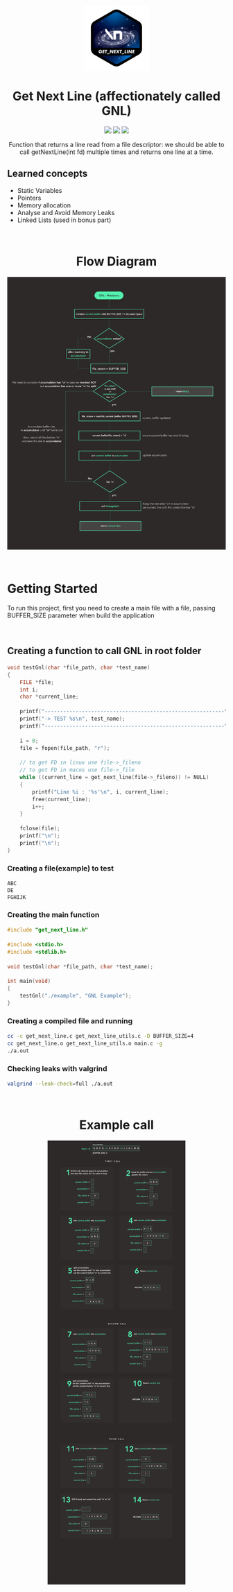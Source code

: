 
<p align="center">
<img src="./images/gnl-logo.png" />
</p>
<h1 align="center">Get Next Line (affectionately called GNL) </h1>
<p align="center">
<img src="https://img.shields.io/badge/Mandatory-OK-brightgreen"/>
<img src="https://img.shields.io/badge/Bonus-OK-brightgreen"/>
<img src="https://img.shields.io/badge/Final%20Score-100-blue"/>
</p>
<p align="center">Function that returns a line read from a file descriptor: we should be
able to call getNextLine(int fd) multiple times and returns one line at a time.</p>

<h2>Learned concepts</h2>
<ul>
<li>Static Variables</li>
<li>Pointers</li>
<li>Memory allocation</li>
<li>Analyse and Avoid Memory Leaks</li>
<li>Linked Lists (used in bonus part)</li>
</ul>

<br/>

<h1 align="center">Flow Diagram</h1>
<p align="center">
<img src="./images/gnl-diagram.png"/>
</p>


<br/>

<h1>Getting Started</h1>
<p>To run this project, first you need to create a main file with a file, passing BUFFER_SIZE parameter when build the application</p>

<br />

<h2>Creating a function to call GNL in root folder</h2>

```c
void testGnl(char *file_path, char *test_name)
{
	FILE *file;
	int i;
	char *current_line;

	printf("----------------------------------------------------------\n");
	printf("-> TEST %s\n", test_name);					
	printf("----------------------------------------------------------\n");

	i = 0;
	file = fopen(file_path, "r");
	
	// to get FD in linux use file->_fileno
	// to get FD in macos use file->_file
	while ((current_line = get_next_line(file->_fileno)) != NULL)
	{
		printf("Line %i : '%s'\n", i, current_line);
		free(current_line);
		i++;
	}

	fclose(file);
	printf("\n");
	printf("\n");
}
```

<h3>Creating a file(example) to test</h3>

```
ABC
DE
FGHIJK
```

<h3>Creating the main function</h3>

```c
#include "get_next_line.h"

#include <stdio.h>
#include <stdlib.h>

void testGnl(char *file_path, char *test_name);

int main(void)
{
	testGnl("./example", "GNL Example");
}
```

<h3>Creating a compiled file and running</h3>

```bash
cc -c get_next_line.c get_next_line_utils.c -D BUFFER_SIZE=4
cc get_next_line.o get_next_line_utils.o main.c -g
./a.out
```

<h3>Checking leaks with valgrind</h3>

```bash
valgrind --leak-check=full ./a.out
```

<br/>

<h1 align="center">Example call</h1>
<p align="center">
<img src="./images/gnl-example-call.png"/>
</p>
